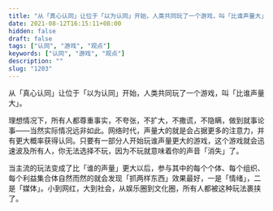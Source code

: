 ```yaml
---
title: "从「真心认同」让位于「以为认同」开始，人类共同玩了一个游戏，叫「比谁声量大」。"
date: 2021-08-12T16:15:11+08:00
hidden: false
draft: false
tags: ["认同", "游戏", "观点"]
keywords: ["认同", "游戏", "观点"]
description: ""
slug: "1203"
---
```


从「真心认同」让位于「以为认同」开始，人类共同玩了一个游戏，叫「比谁声量大」。

理想情况下，所有人都尊重事实，不夸张，不扩大，不撒谎，不隐瞒，做到就事论事——当然实际情况远非如此。网络时代，声量大的就是会占据更多的注意力，并有更大概率获得认同。只要有一部分人开始玩谁声量更大的游戏，这个游戏就会迅速波及所有人，你无法选择不玩，因为不玩就意味着你的声音「消失」了。

当主流的玩法变成了比「谁的声量」更大以后，参与其中的每个个体、每个组织、每个利益集合体自然而然的就会发现「抓两样东西」效果最好，一是「情绪」，二是「媒体」。小到网红，大到社会，从娱乐圈到文化圈，所有人都被这种玩法裹挟了。